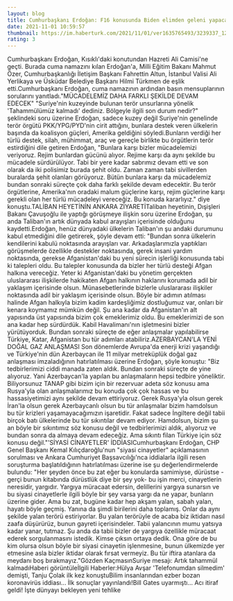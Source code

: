 ```yaml
--- 
layout: blog
title: Cumhurbaşkanı Erdoğan: F16 konusunda Biden elimden geleni yapacağım dedi
date: 2021-11-01 10:59:57
thumbnail: https://im.haberturk.com/2021/11/01/ver1635765493/3239337_1200x627.jpg
rating: 3
---
```

Cumhurbaşkanı Erdoğan, Kısıklı'daki konutundan Hazreti Ali Camisi'ne geçti. Burada cuma namazını kılan Erdoğan'a, Milli Eğitim Bakanı Mahmut Özer, Cumhurbaşkanlığı İletişim Başkanı Fahrettin Altun, İstanbul Valisi Ali Yerlikaya ve Üsküdar Belediye Başkanı Hilmi Türkmen de eşlik etti.Cumhurbaşkanı Erdoğan, cuma namazının ardından basın mensuplarının sorularını yanıtladı."MÜCADELEMİZ DAHA FARKLI ŞEKİLDE DEVAM EDECEK" "Suriye'nin kuzeyinde bulunan terör unsurlarına yönelik 'Tahammülümüz kalmadı' dediniz. Bölgeyle ilgili son durum nedir?" şeklindeki soru üzerine Erdoğan, sadece kuzey değil Suriye'nin genelinde terör örgütü PKK/YPG/PYD'nin cirit attığını, bunlara destek veren ülkelerin başında da koalisyon güçleri, Amerika geldiğini söyledi.Bunların verdiği her türlü destek, silah, mühimmat, araç ve gereçle birlikte bu örgütlerin terör estirdiğini dile getiren Erdoğan, "Bunlara karşı bizler mücadelemizi veriyoruz. Rejim bunlardan gücünü alıyor. Rejime karşı da aynı şekilde bu mücadele sürdürülüyor. Tabi bir yere kadar sabrımız devam etti ve son olarak da iki polisimiz burada şehit oldu. Zaman zaman tabi sivillerden buralarda şehit olanları görüyoruz. Bütün bunlara karşı da mücadelemiz bundan sonraki süreçte çok daha farklı şekilde devam edecektir. Bu terör örgütlerine, Amerika'nın oradaki malum güçlerine karşı, rejim güçlerine karşı gerekli olan her türlü mücadeleyi vereceğiz. Bu konuda kararlıyız." diye konuştu.TALİBAN HEYETİNİN ANKARA ZİYARETİTaliban heyetinin, Dışişleri Bakanı Çavuşoğlu ile yaptığı görüşmeye ilişkin soru üzerine Erdoğan, şu anda Taliban'ın artık dünyada kabul arayışları içerisinde olduğunu kaydetti.Erdoğan, henüz dünyadaki ülkelerin Taliban'ın şu andaki durumunu kabul etmediğini dile getirerek, şöyle devam etti:  "Bundan sonra ülkelerin kendilerini kabulü noktasında arayışları var. Arkadaşlarımızla yaptıkları görüşmelerde özellikle destekler noktasında, gerek insani yardım noktasında, gerekse Afganistan'daki bu yeni sürecin işlerliği konusunda tabi ki talepleri oldu. Bu talepler konusunda da bizler her türlü desteği Afgan halkına vereceğiz. Yeter ki Afganistan'daki bu yönetim gerçekten uluslararası ilişkilerde hakikaten Afgan halkının haklarını korumada adil bir yaklaşım içerisinde olsun. Münasebetlerinde bizlerle uluslararası ilişkiler noktasında adil bir yaklaşım içerisinde olsun. Böyle bir adımın atılması halinde Afgan halkıyla bizim kadim kardeşliğimiz dostluğumuz var, onları bir kenara koymamız mümkün değil. Şu ana kadar da Afganistan'ın alt yapısında üst yapısında bizim çok emeklerimiz oldu. Bu emeklerimizi de son ana kadar hep sürdürdük. Kabil Havalimanı'nın işletmesini bizler yürütüyorduk. Bundan sonraki süreçte de eğer anlaşmalar yapılabilirse Türkiye, Katar, Afganistan bu tür adımları atabiliriz.AZERBAYCAN'LA YENİ DOĞAL GAZ ANLAŞMASI Son dönemlerde Avrupa'da enerji krizi yaşandığı ve Türkiye'nin dün Azerbaycan ile 11 milyar metreküplük doğal gaz anlaşması imzaladığının hatırlatılması üzerine Erdoğan, şöyle konuştu:  "Biz tedbirlerimizi ciddi manada zaten aldık. Bundan sonraki süreçte de yine alıyoruz. Yani Azerbaycan'la yapılan bu anlaşmaların hepsi tedbire yöneliktir. Biliyorsunuz TANAP gibi bizim için bir rezervuar adeta söz konusu ama Rusya'yla olan anlaşmalarımız bu konuda çok çok hassas ve bu hassasiyetimizi aynı şekilde devam ettiriyoruz. Gerek Rusya'yla olsun gerek İran'la olsun gerek Azerbaycanlı olsun bu tür anlaşmalar bizim hamdolsun bu tür krizleri yaşamayacağımızın işaretidir. Fakat sadece İngiltere değil tabii birçok batı ülkelerinde bu tür sıkıntılar devam ediyor. Hamdolsun, bizim şu an böyle bir sıkıntımız söz konusu değil ve tedbirlerimizi aldık, alıyoruz ve bundan sonra da almaya devam edeceğiz. Ama sıkıntı filan Türkiye için söz konusu değil."'SİYASİ CİNAYETLER' İDDİASICumhurbaşkanı Erdoğan, CHP Genel Başkanı Kemal Kılıçdaroğlu'nun "siyasi cinayetler" açıklamasının sorulması ve Ankara Cumhuriyet Başsavcılığı'nca iddialarla ilgili resen soruşturma başlatıldığının hatırlatılması üzerine ise şu değerlendirmelerde bulundu:  "Her şeyden önce bu zat eğer bu konularda samimiyse, dürüstse -gerçi bunun kitabında dürüstlük diye bir şey yok- bu işin merci, cinayetlerin neresidir, yargıdır. Yargıya müracaat edersin, delillerini yargıya sunarsın ve bu siyasi cinayetlerle ilgili böyle bir şey varsa yargı da ne yapar, bunların üzerine gider. Ama bu zat, bugüne kadar hep akşam yalan, sabah yalan, hayatı böyle geçmiş. Yanına da şimdi birilerini daha toplamış. Onlar da aynı şekilde yalan terörü estiriyorlar. Bu yalan terörüyle de acaba biz iktidarı nasıl zaafa düşürürüz, bunun gayreti içerisindeler. Tabii yalancının mumu yatsıya kadar yanar, tutmaz. Şu anda da tabii bizler de yargıya özellikle müracaat ederek sorgulanmasını istedik. Kimse çıksın ortaya dedik. Ona göre de bu kim olursa olsun böyle bir siyasi cinayetin işlenmesine, bunun ülkemizde yer etmesine asla bizler iktidar olarak fırsat vermeyiz. Bu tür iftira atanlara da meydanı boş bırakmayız."Gözden KaçmasınSuriye mesajı: Artık tahammül kalmadıHaberi görüntüleİlgili Haberler:Hülya Avşar 'Telefonumdan silmedim' demişti, Tanju Çolak ilk kez konuştuBilim insanlarından ezber bozan koronavirüs iddiası... İlk sonuçlar yayınlandı!Bill Gates uyarmıştı... Acı itiraf geldi! İşte dünyayı bekleyen yeni tehlike 